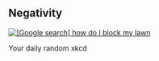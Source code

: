 ## Negativity
[![[Google search] how do I block my lawn](https://imgs.xkcd.com/comics/negativity.png)](https://xkcd.com/1773/ "[Google search] how do I block my lawn")

Your daily random xkcd
